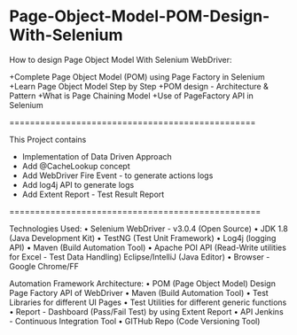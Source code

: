 # Page-Object-Model-POM-Design-With-Selenium

How to design Page Object Model With Selenium WebDriver:

+Complete Page Object Model (POM) using Page Factory in Selenium
+Learn Page Object Model Step by Step
+POM design - Architecture & Pattern
+What is Page Chaining Model
+Use of PageFactory API in Selenium

================================================

This Project contains
- Implementation of Data Driven Approach
- Add @CacheLookup concept
- Add WebDriver Fire Event - to generate actions logs
- Add log4j API to generate logs
- Add Extent Report - Test Result Report

=================================================

Technologies Used: 
• Selenium WebDriver - v3.0.4 (Open Source) 
• JDK 1.8 (Java Development Kit) 
• TestNG (Test Unit Framework) 
• Log4j (logging API) 
• Maven (Build Automation Tool) 
• Apache POI API (Read-Write utilities for Excel - Test Data Handling) Eclipse/IntelliJ (Java Editor) 
• Browser - Google Chrome/FF

Automation Framework Architecture: 
• POM (Page Object Model) Design Page Factory API of WebDriver 
• Maven (Build Automation Tool) 
• Test Libraries for different UI Pages 
• Test Utilities for different generic functions 
• Report - Dashboard (Pass/Fail Test) by using Extent Report 
• API Jenkins - Continuous Integration Tool 
• GITHub Repo (Code Versioning Tool)
